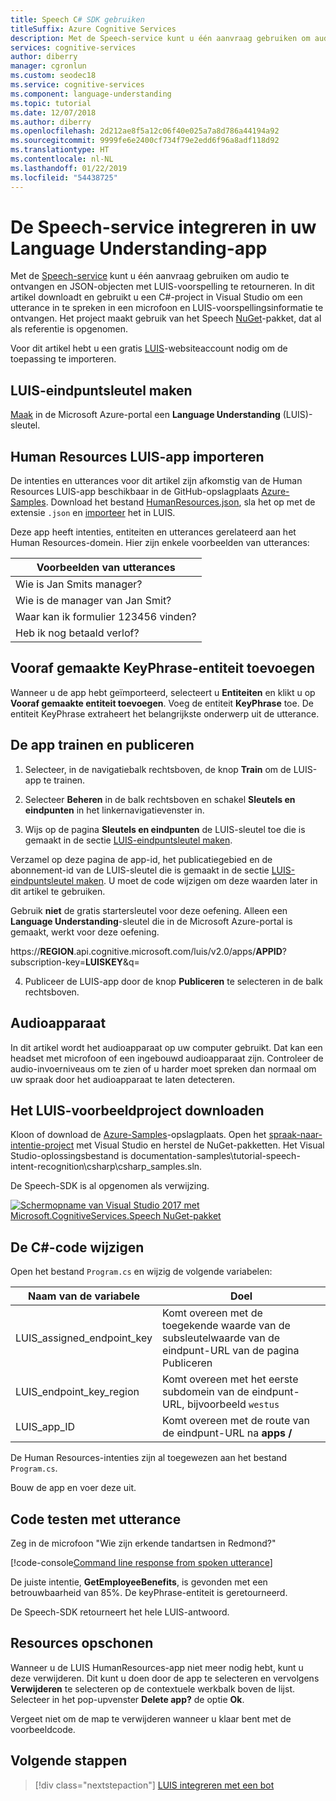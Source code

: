 ```yaml
---
title: Speech C# SDK gebruiken
titleSuffix: Azure Cognitive Services
description: Met de Speech-service kunt u één aanvraag gebruiken om audio te ontvangen en JSON-objecten met LUIS-voorspelling te retourneren. In dit artikel downloadt en gebruikt u een C#-project in Visual Studio om een utterance in te spreken in een microfoon en LUIS-voorspellingsinformatie te ontvangen.
services: cognitive-services
author: diberry
manager: cgronlun
ms.custom: seodec18
ms.service: cognitive-services
ms.component: language-understanding
ms.topic: tutorial
ms.date: 12/07/2018
ms.author: diberry
ms.openlocfilehash: 2d212ae8f5a12c06f40e025a7a8d786a44194a92
ms.sourcegitcommit: 9999fe6e2400cf734f79e2edd6f96a8adf118d92
ms.translationtype: HT
ms.contentlocale: nl-NL
ms.lasthandoff: 01/22/2019
ms.locfileid: "54438725"
---
```

# <a name="integrate-speech-service-with-your-language-understanding-app"></a>De Speech-service integreren in uw Language Understanding-app
Met de [Speech-service](https://docs.microsoft.com/azure/cognitive-services/Speech-Service/) kunt u één aanvraag gebruiken om audio te ontvangen en JSON-objecten met LUIS-voorspelling te retourneren. In dit artikel downloadt en gebruikt u een C#-project in Visual Studio om een utterance in te spreken in een microfoon en LUIS-voorspellingsinformatie te ontvangen. Het project maakt gebruik van het Speech [NuGet](https://www.nuget.org/packages/Microsoft.CognitiveServices.Speech/)-pakket, dat al als referentie is opgenomen. 

Voor dit artikel hebt u een gratis [LUIS][LUIS]-websiteaccount nodig om de toepassing te importeren.

## <a name="create-luis-endpoint-key"></a>LUIS-eindpuntsleutel maken
[Maak](luis-how-to-azure-subscription.md) in de Microsoft Azure-portal een **Language Understanding** (LUIS)-sleutel. 

## <a name="import-human-resources-luis-app"></a>Human Resources LUIS-app importeren
De intenties en utterances voor dit artikel zijn afkomstig van de Human Resources LUIS-app beschikbaar in de GitHub-opslagplaats [Azure-Samples](https://github.com/Azure-Samples/cognitive-services-language-understanding). Download het bestand [HumanResources.json](https://github.com/Azure-Samples/cognitive-services-language-understanding/blob/master/documentation-samples/tutorials/HumanResources.json), sla het op met de extensie `.json` en [importeer](luis-how-to-start-new-app.md#import-new-app) het in LUIS. 

Deze app heeft intenties, entiteiten en utterances gerelateerd aan het Human Resources-domein. Hier zijn enkele voorbeelden van utterances:

|Voorbeelden van utterances|
|--|
|Wie is Jan Smits manager?|
|Wie is de manager van Jan Smit?|
|Waar kan ik formulier 123456 vinden?|
|Heb ik nog betaald verlof?|


## <a name="add-keyphrase-prebuilt-entity"></a>Vooraf gemaakte KeyPhrase-entiteit toevoegen
Wanneer u de app hebt geïmporteerd, selecteert u **Entiteiten** en klikt u op **Vooraf gemaakte entiteit toevoegen**. Voeg de entiteit **KeyPhrase** toe. De entiteit KeyPhrase extraheert het belangrijkste onderwerp uit de utterance.

## <a name="train-and-publish-the-app"></a>De app trainen en publiceren
1. Selecteer, in de navigatiebalk rechtsboven, de knop **Train** om de LUIS-app te trainen.

2. Selecteer **Beheren** in de balk rechtsboven en schakel **Sleutels en eindpunten** in het linkernavigatievenster in. 

3. Wijs op de pagina **Sleutels en eindpunten** de LUIS-sleutel toe die is gemaakt in de sectie [LUIS-eindpuntsleutel maken](#create-luis-endpoint-key).

  Verzamel op deze pagina de app-id, het publicatiegebied en de abonnement-id van de LUIS-sleutel die is gemaakt in de sectie [LUIS-eindpuntsleutel maken](#create-luis-endpoint-key). U moet de code wijzigen om deze waarden later in dit artikel te gebruiken. 
  
  Gebruik **niet** de gratis startersleutel voor deze oefening. Alleen een **Language Understanding**-sleutel die in de Microsoft Azure-portal is gemaakt, werkt voor deze oefening. 

  https://**REGION**.api.cognitive.microsoft.com/luis/v2.0/apps/**APPID**?subscription-key=**LUISKEY**&q=


4. Publiceer de LUIS-app door de knop **Publiceren** te selecteren in de balk rechtsboven. 

## <a name="audio-device"></a>Audioapparaat
In dit artikel wordt het audioapparaat op uw computer gebruikt. Dat kan een headset met microfoon of een ingebouwd audioapparaat zijn. Controleer de audio-invoerniveaus om te zien of u harder moet spreken dan normaal om uw spraak door het audioapparaat te laten detecteren. 

## <a name="download-the-luis-sample-project"></a>Het LUIS-voorbeeldproject downloaden
 Kloon of download de [Azure-Samples](https://github.com/Azure-Samples/cognitive-services-language-understanding)-opslagplaats. Open het [spraak-naar-intentie-project](https://github.com/Azure-Samples/cognitive-services-language-understanding/tree/master/documentation-samples/tutorial-speech-intent-recognition) met Visual Studio en herstel de NuGet-pakketten. Het Visual Studio-oplossingsbestand is documentation-samples\tutorial-speech-intent-recognition\csharp\csharp_samples.sln.

De Speech-SDK is al opgenomen als verwijzing. 

[![Schermopname van Visual Studio 2017 met Microsoft.CognitiveServices.Speech NuGet-pakket](./media/luis-tutorial-speech-to-intent/nuget-package.png "Schermopname van Visual Studio 2017 met Microsoft.CognitiveServices.Speech NuGet-pakket")](./media/luis-tutorial-speech-to-intent/nuget-package.png#lightbox)

## <a name="modify-the-c-code"></a>De C#-code wijzigen
Open het bestand `Program.cs` en wijzig de volgende variabelen:

|Naam van de variabele|Doel|
|--|--|
|LUIS_assigned_endpoint_key|Komt overeen met de toegekende waarde van de subsleutelwaarde van de eindpunt-URL van de pagina Publiceren|
|LUIS_endpoint_key_region|Komt overeen met het eerste subdomein van de eindpunt-URL, bijvoorbeeld `westus`|
|LUIS_app_ID|Komt overeen met de route van de eindpunt-URL na **apps /**|

De Human Resources-intenties zijn al toegewezen aan het bestand `Program.cs`.

Bouw de app en voer deze uit. 

## <a name="test-code-with-utterance"></a>Code testen met utterance
Zeg in de microfoon "Wie zijn erkende tandartsen in Redmond?"

[!code-console[Command line response from spoken utterance](~/samples-luis/documentation-samples/tutorial-speech-intent-recognition/console-output.txt "Command line response from spoken utterance")]

De juiste intentie, **GetEmployeeBenefits**, is gevonden met een betrouwbaarheid van 85%. De keyPhrase-entiteit is geretourneerd. 

De Speech-SDK retourneert het hele LUIS-antwoord. 

## <a name="clean-up-resources"></a>Resources opschonen
Wanneer u de LUIS HumanResources-app niet meer nodig hebt, kunt u deze verwijderen. Dit kunt u doen door de app te selecteren en vervolgens **Verwijderen** te selecteren op de contextuele werkbalk boven de lijst. Selecteer in het pop-upvenster **Delete app?** de optie **Ok**.

Vergeet niet om de map te verwijderen wanneer u klaar bent met de voorbeeldcode.

## <a name="next-steps"></a>Volgende stappen

> [!div class="nextstepaction"]
> [LUIS integreren met een bot](luis-csharp-tutorial-build-bot-framework-sample.md)

[LUIS]: https://docs.microsoft.com/azure/cognitive-services/luis/luis-reference-regions#luis-website